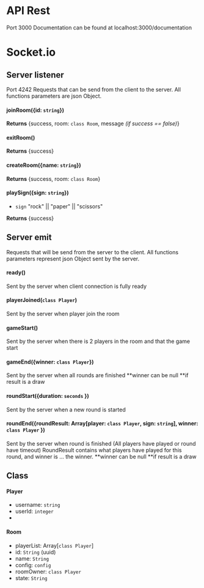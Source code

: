 # API Rest
Port 3000
Documentation can be found at localhost:3000/documentation

# Socket.io

## Server listener
Port 4242
Requests that can be send from the client to the server. All functions parameters are json Object.
#### joinRoom({id: `string`})
**Returns** {success, room: `class Room`, message *(if success == false)*}

#### exitRoom()
**Returns** {success}

#### createRoom({name: `string`})
**Returns** {success, room: `class Room`}

#### playSign({sign: `string`})
- `sign` "rock" || "paper" || "scissors"

**Returns** {success}

## Server emit
Requests that will be send from the server to the client. All functions parameters represent json Object sent by the server.
#### ready()
Sent by the server when client connection is fully ready

#### playerJoined(`class Player`)
Sent by the server when player join the room

#### gameStart()
Sent by the server when there is 2 players in the room and that the game start

#### gameEnd({winner: `class Player`})
Sent by the server when all rounds are finished
**winner can be null **if result is a draw

#### roundStart({duration: `seconds` })
Sent by the server when a new round is started

#### roundEnd({roundResult: Array[player: `class Player`, sign: `string`], winner: `class Player` })
Sent by the server when round is finished (All players have played or round have timeout)
RoundResult contains what players have played for this round, and winner is ... the winner.
**winner can be null **if result is a draw

## Class

#### Player
- username: `string`
- userId: `integer`
-
#### Room
- playerList: Array[`class Player`]
- id: `String` (uuid)
- name: `String`
- config: `config`
- roomOwner: `class Player`
- state: `String`
